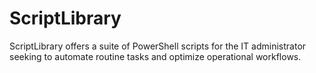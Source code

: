 # ScriptLibrary
ScriptLibrary offers a suite of PowerShell scripts for the IT administrator seeking to automate routine tasks and optimize operational workflows.
